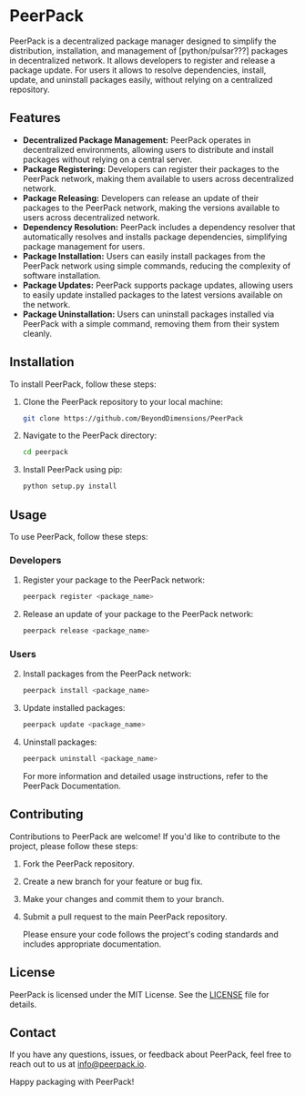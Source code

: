 # PeerPack

PeerPack is a decentralized package manager designed to simplify the distribution, installation, and management of [python/pulsar???] packages in decentralized network. It allows developers to register and release a package update. For users it allows to resolve dependencies, install, update, and uninstall packages easily, without relying on a centralized repository.

## Features

- **Decentralized Package Management:** PeerPack operates in decentralized environments, allowing users to distribute and install packages without relying on a central server.
- **Package Registering:** Developers can register their packages to the PeerPack network, making them available to users across decentralized network.
- **Package Releasing:** Developers can release an update of their packages to the PeerPack network, making the versions available to users across decentralized network.
- **Dependency Resolution:** PeerPack includes a dependency resolver that automatically resolves and installs package dependencies, simplifying package management for users.
- **Package Installation:** Users can easily install packages from the PeerPack network using simple commands, reducing the complexity of software installation.
- **Package Updates:** PeerPack supports package updates, allowing users to easily update installed packages to the latest versions available on the network.
- **Package Uninstallation:** Users can uninstall packages installed via PeerPack with a simple command, removing them from their system cleanly.

## Installation

To install PeerPack, follow these steps:

1. Clone the PeerPack repository to your local machine:

   ```bash
   git clone https://github.com/BeyondDimensions/PeerPack
   ```

2. Navigate to the PeerPack directory:

   ```bash
   cd peerpack
   ```

3. Install PeerPack using pip:

   ```bash
   python setup.py install
   ```

## Usage
   To use PeerPack, follow these steps:

### Developers

1. Register your package to the PeerPack network:

   ```bash
   peerpack register <package_name>
   ```

2. Release an update of your package to the PeerPack network:

   ```bash
   peerpack release <package_name>
   ```

### Users

2. Install packages from the PeerPack network:

   ```bash
   peerpack install <package_name>
   ```
3. Update installed packages:

   ```bash
   peerpack update <package_name>
   ```

4. Uninstall packages:

   ```bash
   peerpack uninstall <package_name>
   ```

   For more information and detailed usage instructions, refer to the PeerPack Documentation.

## Contributing
   Contributions to PeerPack are welcome! If you'd like to contribute to the project, please follow these steps:

1. Fork the PeerPack repository.
2. Create a new branch for your feature or bug fix.
3. Make your changes and commit them to your branch.
4. Submit a pull request to the main PeerPack repository.

   Please ensure your code follows the project's coding standards and includes appropriate documentation.

## License
   PeerPack is licensed under the MIT License. See the [LICENSE](LICENSE) file for details.

## Contact
   If you have any questions, issues, or feedback about PeerPack, feel free to reach out to us at info@peerpack.io.

   Happy packaging with PeerPack!
